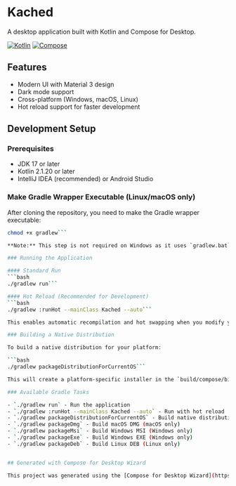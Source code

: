 # Kached

A desktop application built with Kotlin and Compose for Desktop.

[![Kotlin](https://img.shields.io/badge/Kotlin-2.1.20-blue.svg?logo=kotlin)](https://kotlinlang.org) [![Compose](https://img.shields.io/badge/Compose-1.8.0-blue.svg?logo=jetpack-compose)](https://www.jetbrains.com/lp/compose-multiplatform/)

## Features

- Modern UI with Material 3 design
- Dark mode support
- Cross-platform (Windows, macOS, Linux)
- Hot reload support for faster development

## Development Setup

### Prerequisites

- JDK 17 or later
- Kotlin 2.1.20 or later
- IntelliJ IDEA (recommended) or Android Studio

### Make Gradle Wrapper Executable (Linux/macOS only)

After cloning the repository, you need to make the Gradle wrapper executable:

```bash
chmod +x gradlew```

**Note:** This step is not required on Windows as it uses `gradlew.bat`.

### Running the Application

#### Standard Run
```bash
./gradlew run```

#### Hot Reload (Recommended for Development)
```bash
./gradlew :runHot --mainClass Kached --auto```

This enables automatic recompilation and hot swapping when you modify your code, making development much faster.

### Building a Native Distribution

To build a native distribution for your platform:

```bash
./gradlew packageDistributionForCurrentOS```

This will create a platform-specific installer in the `build/compose/binaries/main-release/{extension}/` directory.

### Available Gradle Tasks

- `./gradlew run` - Run the application
- `./gradlew :runHot --mainClass Kached --auto` - Run with hot reload
- `./gradlew packageDistributionForCurrentOS` - Build native distribution for current OS
- `./gradlew packageDmg` - Build macOS DMG (macOS only)
- `./gradlew packageMsi` - Build Windows MSI (Windows only)
- `./gradlew packageExe` - Build Windows EXE (Windows only)
- `./gradlew packageDeb` - Build Linux DEB (Linux only)


## Generated with Compose for Desktop Wizard

This project was generated using the [Compose for Desktop Wizard](https://github.com/zahid4kh/compose-for-desktop).